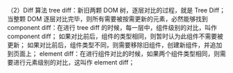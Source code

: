 （2）Diff 算法
tree diff：新旧两颗 DOM 树，逐层对比的过程，就是 Tree Diff；当整颗 DOM 逐层对比完毕，则所有需要被按需更新的元素，必然能够找到
component diff：在进行 tree diff 的时候，每一层中，组件级别的对比，叫作 component diff；
如果对比前后，组件的类型相同，则暂时认为此组件不需要被更新；
如果对比前后，组件类型不同，则需要移除旧组件，创建新组件，并追加到页面上；
element diff：在进行组件对比的时候，如果两个组件类型相同，则需要进行元素级别的对比，这叫作 element diff；